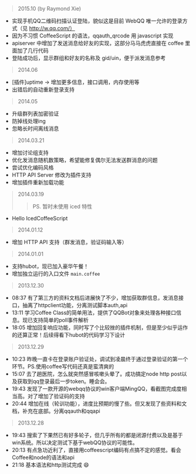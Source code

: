 > 2015.10 (by Raymond Xie)

* 实现手机QQ二维码扫描认证登陆，貌似这是目前 WebQQ 唯一允许的登录方式（见 http://w.qq.com/）
* 因为不习惯 CoffeeScript 的语法，qqauth_qrcode 用 javascript 实现
* apiserver 中增加了发送消息给好友的实现，这部分马马虎虎直接在 coffee 里面加了几行代码
* 登陆成功后，显示群组和好友的名称及 gid/uin，便于派发消息参考

> 2014.06

* [插件]uptime  -> 增加更多信息，接口调用，内存使用等
* 出错后的自动重新登录支持

> 2014.05

* 升级群列表加密验证
* 防掉线处理ing
* 忽略长时间离线消息

> 2014.03.21

* 增加讨论组支持
* 优化发消息随机数策略，希望能修复偶尔无法发送群消息的问题
* 尝试优化编码风格
* HTTP API Server 修改为插件支持
* 增加插件重新加载功能

> 2014.03.19
> > PS. 暂时未使用 iced 特性

* Hello IcedCoffeeScript


> 2014.01.12

* 增加 HTTP API 支持（群发消息，验证码输入等）

> 2014.01.01

* 支持hubot，现已加入豪华午餐！
* 增加独立运行的入口文件 `main.coffee`

> 2013.12.30

* 08:37 有了第三方的资料文档后进展快了不少，增加获取群信息，发消息接口，抽离了httpclient功能，分离测试脚本auth,api
* 13:11 学习Coffee Class的简单用法，提供了QQBot对象来处理各种接口信息。现已支持简单的poll事件解析
* 18:05 增加回复响应功能，同时写了个比较挫的插件机制，但是至少似乎运作的还算正常！后续得看下hubot的代码学习下设计

> 2013.12.29

* 10:23 昨晚一直卡在登录账户验证处，调试到凌晨终于通过登录验证的第一个环节。PS.使用coffee写代码还真是蛮清爽的
* 15:07 去了趟医院，怎么就突然感冒咳嗽头晕了。成功搞定node http post以及获取到qq登录最后一步token。睡会会。  
* 19:43 发现了一款开源的webqq协议的win客户端MingQQ，看截图完成度相当高。对了增加了验证码的支持
* 20:44 增加在线（轮训功能），进度比预期的慢了些。但又发现了些资料和文档，补充在底部。分离qqauth和qqapi

> 2013.12.28  

* 19:43 搜索了下果然已有好多轮子，但几乎所有的都是闭源付费以及是基于win系统。所以决定测试下基于webQQ协议的可能性。  
* 20:13 有点急功近利了，直接用coffeescript编码有点搞不定的感觉。看会Coffee和node的语法和api  
* 21:18 基本语法和http测试完成 :smile:  
